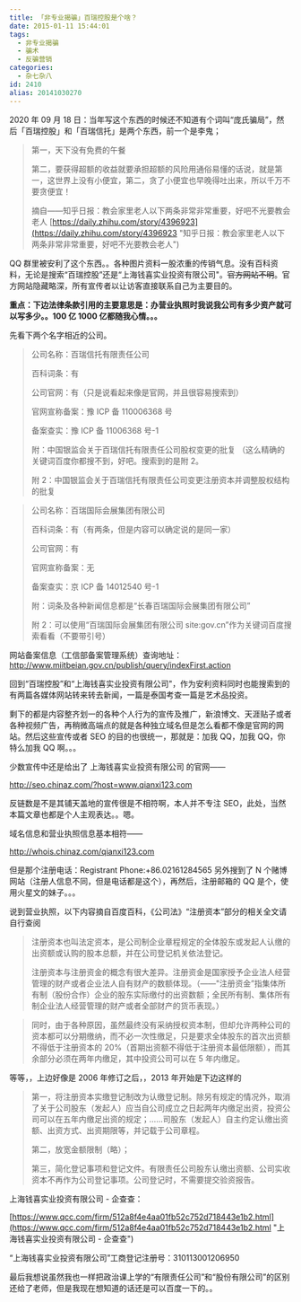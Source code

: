 ```yaml
---
title: 「非专业揭骗」百瑞控股是个啥？
date: 2015-01-11 15:44:01
tags:
  - 非专业揭骗
  - 骗术
  - 反骗营销
categories:
  - 杂七杂八
id: 2410
alias: 20141030270
---
```


2020 年 09 月 18 日：当年写这个东西的时候还不知道有个词叫“庞氏骗局”，然后「百瑞控股」和「百瑞信托」是两个东西，前一个是李鬼；

<!--more-->

> 第一，天下没有免费的午餐
>
> 第二，要获得超额的收益就要承担超额的风险用通俗易懂的话说，就是第一，这世界上没有小便宜，第二，贪了小便宜也早晚得吐出来，所以千万不要贪便宜！
>
> 摘自——知乎日报：教会家里老人以下两条非常非常重要，好吧不光要教会老人 [https://daily.zhihu.com/story/4396923](https://daily.zhihu.com/story/4396923 "知乎日报：教会家里老人以下两条非常非常重要，好吧不光要教会老人")

QQ 群里被安利了这个东西。。各种图片资料一股浓重的传销气息。没有百科资料，无论是搜索“百瑞控股”还是“上海钱喜实业投资有限公司"。<span style="text-decoration: line-through;">官方网站不明</span>。官方网站隐藏略深，所有宣传者以让访客直接联系自己为主要目的。

**重点：下边法律条款引用的主要意思是：办营业执照时我说我公司有多少资产就可以写多少。。100 亿 1000 亿都随我心情。。。**

先看下两个名字相近的公司。

> 公司名称：百瑞信托有限责任公司
>
> 百科词条：有
>
> 公司官网：有（只是说看起来像是官网，并且很容易搜索到）
>
> 官网宣称备案：豫 ICP 备 110006368 号
>
> 备案查实：豫 ICP 备 11006368 号-1
>
> 附：中国银监会关于百瑞信托有限责任公司股权变更的批复 （这么精确的关键词百度你都搜不到，好吧。搜索到的是附 2。
>
> 附 2：中国银监会关于百瑞信托有限责任公司变更注册资本并调整股权结构的批复

> 公司名称：百瑞国际会展集团有限公司
>
> 百科词条：有（有两条，但是内容可以确定说的是同一家）
>
> 公司官网：有
>
> 官网宣称备案：无
>
> 备案查实：京 ICP 备 14012540 号-1
>
> 附：词条及各种新闻信息都是“长春百瑞国际会展集团有限公司”
>
> 附 2：可以使用“百瑞国际会展集团有限公司 site:gov.cn”作为关键词百度搜索看看（不要带引号）

网站备案信息（工信部备案管理系统）查询地址：http://www.miitbeian.gov.cn/publish/query/indexFirst.action

回到“百瑞控股”和“上海钱喜实业投资有限公司"，作为安利资料同时也能搜索到的有两篇各媒体网站转来转去新闻，一篇是泰国考查一篇是艺术品投资。

剩下的都是内容整齐划一的各种个人行为的宣传及推广，新浪博文、天涯贴子或者各种视频广告，再稍微高端点的就是各种独立域名但是怎么看都不像是官网的网站。然后这些宣传或者 SEO 的目的也很统一，那就是：加我 QQ，加我 QQ，你特么加我 QQ 啊。。。

少数宣传中还是给出了 上海钱喜实业投资有限公司 的官网——

http://seo.chinaz.com/?host=www.qianxi123.com

反链数是不是其铺天盖地的宣传很是不相符啊，本人并不专注 SEO，此处，当然本篇文章也都是个人主观表达。。嗯。

域名信息和营业执照信息基本相符——

http://whois.chinaz.com/qianxi123.com

但是那个注册电话：Registrant Phone:+86.02161284565 另外搜到了 N 个赌博网站（注册人信息不同，但是电话都是这个），再然后，注册邮箱的 QQ 是个，使用火星文的妹子。。。

说到营业执照，以下内容摘自百度百科，《公司法》“注册资本”部分的相关全文请自行查阅

> 注册资本也叫法定资本，是公司制企业章程规定的全体股东或发起人认缴的出资额或认购的股本总额，并在公司登记机关依法登记。
>
> 注册资本与注册资金的概念有很大差异。注册资金是国家授予企业法人经营管理的财产或者企业法人自有财产的数额体现。（——"注册资金”指集体所有制（股份合作）企业的股东实际缴付的出资数额；全民所有制、集体所有制企业法人经营管理的财产或者全部财产的货币表现。）

> 同时，由于各种原因，虽然最终没有采纳授权资本制，但却允许两种公司的资本都可以分期缴纳，而不必一次性缴足，只是要求全体股东的首次出资额不得低于注册资本的 20%（首期出资额不得低于注册资本最低限额），而其余部分必须在两年内缴足，其中投资公司可以在 5 年内缴足。

等等，，上边好像是 2006 年修订之后，，2013 年开始是下边这样的

> 第一，将注册资本实缴登记制改为认缴登记制。除另有规定的情况外，取消了关于公司股东（发起人）应当自公司成立之日起两年内缴足出资，投资公司可以在五年内缴足出资的规定；……司股东（发起人）自主约定认缴出资额、出资方式、出资期限等，并记载于公司章程。
>
> 第二，放宽金额限制（略）；
>
> 第三，简化登记事项和登记文件。有限责任公司股东认缴出资额、公司实收资本不再作为公司登记事项。公司登记时，不需要提交验资报告。

上海钱喜实业投资有限公司 - 企查查：

[https://www.qcc.com/firm/512a8f4e4aa01fb52c752d718443e1b2.html](https://www.qcc.com/firm/512a8f4e4aa01fb52c752d718443e1b2.html "上海钱喜实业投资有限公司 - 企查查")

“上海钱喜实业投资有限公司”工商登记注册号：310113001206950

最后我想说虽然我也一样把政治课上学的“有限责任公司”和“股份有限公司”的区别还给了老师，但是我现在想知道的话还是可以百度一下的。。

<!--2410-->
